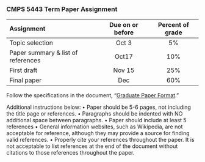 ### CMPS 5443 Term Paper Assignment

| Assignment                        | Due on or before  	| Percent of grade |
|:--------------------------------- |:-------------------:|:----------------:|
| Topic selection	                  | Oct 3	              |       5%         |
| Paper summary & list of references| Oct17               |	     10%         |
| First draft	                      | Nov 15	            |      25%         |
| Final paper                       |	Dec                 |     	60%        |

Follow the specifications in the document, “[Graduate Paper Format]().”  

Additional instructions below:
•	Paper should be 5-6 pages, not including the title page or references.
•	Paragraphs should be indented with NO additional space between paragraphs.
•	Paper should include at least 5 references
•	General information websites, such as Wikipedia, are not acceptable for reference, although they may provide a source for finding valid references.
•	Properly cite your references throughout the paper.  It is not acceptable to list references at the end of the document without citations to those references throughout the paper.
